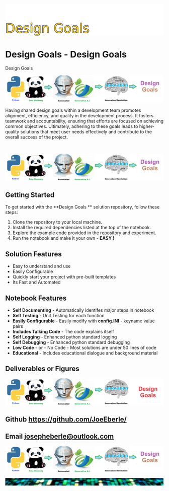 
![Image image_filename](solution_sign.png)

# Design Goals  - Design Goals 
Design Goals 

![Image image_filename](code.png)

Having shared design goals within a development team promotes alignment, efficiency, and quality in the development process. It fosters teamwork and accountability, ensuring that efforts are focused on achieving common objectives. Ultimately, adhering to these goals leads to higher-quality solutions that meet user needs effectively and contribute to the overall success of the project.

 <br>

![Image image_filename](sample.png)

## Getting Started
To get started with the **Design Goals ** solution repository, follow these steps:
1. Clone the repository to your local machine.
2. Install the required dependencies listed at the top of the notebook.
3. Explore the example code provided in the repository and experiment.
4. Run the notebook and make it your own - **EASY !**
    
## Solution Features
- Easy to understand and use  
- Easily Configurable 
- Quickly start your project with pre-built templates
- Its Fast and Automated

## Notebook Features
- **Self Documenting** - Automatically identifes major steps in notebook 
- **Self Testing** - Unit Testing for each function
- **Easily Configurable** - Easily modify with **config.INI** - keyname value pairs
- **Includes Talking Code** - The code explains itself 
- **Self Logging** - Enhanced python standard logging   
- **Self Debugging** - Enhanced python standard debugging
- **Low Code** - or - No Code  - Most solutions are under 50 lines of code
- **Educational** - Includes educational dialogue and background material
    
## Deliverables or Figures
 ![additional_image](design_goal.png)  <br>
    

## Github    https://github.com/JoeEberle/ 
## Email  josepheberle@outlook.com 

    
![Developer](developer.png)

![Brand](brand.png)
    